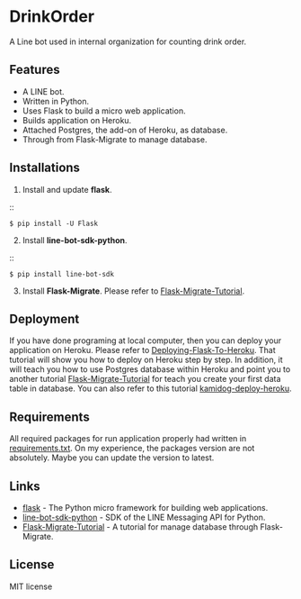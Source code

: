 DrinkOrder
==========
A Line bot used in internal organization for counting drink order.

Features
--------
- A LINE bot.
- Written in Python.
- Uses Flask to build a micro web application.
- Builds application on Heroku.
- Attached Postgres, the add-on of Heroku, as database.
- Through from Flask-Migrate to manage database.

Installations
-------------
1. Install and update **flask**.

::

    $ pip install -U Flask

2. Install **line-bot-sdk-python**.

::

    $ pip install line-bot-sdk

3. Install **Flask-Migrate**. Please refer to [Flask-Migrate-Tutorial].

Deployment
----------
 If you have done programing at local computer, then you can deploy your application on Heroku. Please refer to [Deploying-Flask-To-Heroku]. That tutorial will show you how to deploy on Heroku step by step. In addition, it will teach you how to use Postgres database within Heroku and point you to another tutorial [Flask-Migrate-Tutorial] for teach you create your first data table in database. You can also refer to this tutorial [kamidog-deploy-heroku].


Requirements
------------
All required packages for run application properly had written in [requirements.txt]. On my experience, the packages version are not absolutely. Maybe you can update the version to latest.

Links
-----
* [flask] - The Python micro framework for building web applications.
* [line-bot-sdk-python] - SDK of the LINE Messaging API for Python.
* [Flask-Migrate-Tutorial] - A tutorial for manage database through Flask-Migrate.

License
-------
MIT license

[//]: #

[requirements.txt]:https://github.com/sa002999/drinkorder/blob/master/requirements.txt
[flask]:https://github.com/pallets/flask
[Flask-Migrate-Tutorial]:https://github.com/twtrubiks/Flask-Migrate-Tutorial
[line-bot-sdk-python]:https://github.com/line/line-bot-sdk-python
[Deploying-Flask-To-Heroku]:https://github.com/twtrubiks/Deploying-Flask-To-Heroku
[kamidog-deploy-heroku]:https://ithelp.ithome.com.tw/articles/10196129
